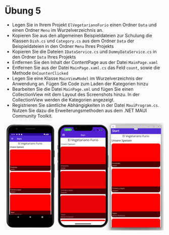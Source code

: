 # Übung 5

- Legen Sie in Ihrem Projekt `ElVegetarianoFurio` einen Ordner `Data` und einen Ordner `Menu` im Wurzelverzeichnis an.
- Kopieren Sie aus den allgemeinen Beispieldateien zur Schulung die Klassen `Dish.cs` und `Category.cs` aus  dem Ordner `Data` der Beispieldateien in den Ordner `Menu` Ihres Projekts
- Kopieren Sie die Dateien `IDataService.cs` und `DummyDataService.cs` in den Ordner `Data` Ihres Projekts
- Entfernen Sie den Inhalt der ContentPage aus der Datei `MainPage.xaml`
- Entfernen Sie aus der Datei `MainPage.xaml.cs` das Feld `count`, sowie die Methode `OnCounterClicked`
- Legen Sie eine Klasse `MainViewModel` im Wurzelverzeichnis der Anwendung an. Fügen Sie Code zum Laden der Kategorien hinzu
- Bearbeiten Sie die Datei `MainPage.xml` und fügen Sie einen CollectionView mit dem Layout des Screenshots hinzu. In der CollectionView werden die Kategorien angezeigt.
- Registrieren Sie sämtliche Abhängigkeiten in der Datei `MauiProgram.cs`. Nutzen Sie dazu die Erweiterungsmethoden aus dem .NET MAUI Community Toolkit.

![Übung](lab.png)
